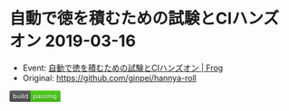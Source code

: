 # 自動で徳を積むための試験とCIハンズオン 2019-03-16

- Event: [自動で徳を積むための試験とCIハンズオン | Frog](https://frogagent.com/event/testtools-ci-workshop/)
- Original: https://github.com/ginpei/hannya-roll

<svg xmlns="http://www.w3.org/2000/svg" width="90" height="20"><linearGradient id="a" x2="0" y2="100%"><stop offset="0" stop-color="#bbb" stop-opacity=".1"/><stop offset="1" stop-opacity=".1"/></linearGradient><rect rx="3" width="90" height="20" fill="#555"/><rect rx="3" x="37" width="53" height="20" fill="#4c1"/><path fill="#4c1" d="M37 0h4v20h-4z"/><rect rx="3" width="90" height="20" fill="url(#a)"/><g fill="#fff" text-anchor="middle" font-family="DejaVu Sans,Verdana,Geneva,sans-serif" font-size="11"><text x="19.5" y="15" fill="#010101" fill-opacity=".3">build</text><text x="19.5" y="14">build</text><text x="62.5" y="15" fill="#010101" fill-opacity=".3">passing</text><text x="62.5" y="14">passing</text></g></svg>
